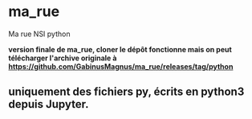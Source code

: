 # ma_rue
Ma rue NSI python


**version finale de ma_rue, cloner le dépôt fonctionne mais on peut télécharger l'archive originale à https://github.com/GabinusMagnus/ma_rue/releases/tag/python**
## uniquement des fichiers py, écrits en python3 depuis Jupyter.

